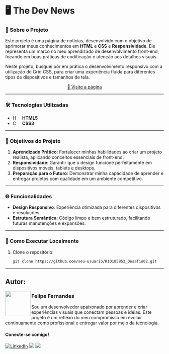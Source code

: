 # 🖥 The Dev News 

### 📜 Sobre o Projeto  
Este projeto é uma página de notícias, desenvolvido com o objetivo de aprimorar meus conhecimentos em **HTML** e **CSS** e **Responsividade**. Ele representa um marco no meu aprendizado de desenvolvimento front-end, focando em boas práticas de codificação e atenção aos detalhes visuais.

Neste projeto, busquei pôr em prática o desenvolvimento responsivo com a utilização de Grid CSS, para criar uma experiência fluida para diferentes tipos de dispositivos e tamanhos de tela.

<p align="center">
     <a href="https://rid185953.netlify.app">📱 Visite a página</a>
</p>

---

### 🛠️ Tecnologias Utilizadas  
- **HTML5** <img 
    align="left" 
    alt="HTML"
    title="HTML" 
    width="17px" 
    style="padding-right: 10px;" 
    src="https://cdn.jsdelivr.net/gh/devicons/devicon@latest/icons/html5/html5-original.svg"/>
- **CSS3**<img 
    align="left" 
    alt="CSS" 
    title="CSS"
    width="17px" 
    style="padding-right: 10px;" 
    src="https://cdn.jsdelivr.net/gh/devicons/devicon@latest/icons/css3/css3-original.svg" 
/>

---

### 🎯 Objetivos do Projeto  
1. **Aprendizado Prático**: Fortalecer minhas habilidades ao criar um projeto realista, aplicando conceitos essenciais de front-end.  
2. **Responsividade**: Garantir que o design funcione perfeitamente em dispositivos móveis, tablets e desktops.  
3. **Preparação para o Futuro**: Demonstrar minha capacidade de aprender e entregar projetos com qualidade em um ambiente competitivo.  

---

### 🌐 Funcionalidades  
- **Design Responsivo**: Experiência otimizada para diferentes dispositivos e resoluções.  
- **Estrutura Semântica**: Código limpo e bem estruturado, facilitando futuras manutenções e expansões.

---

### 📂 Como Executar Localmente  
1. Clone o repositório:  
   ```bash
   git clone https://github.com/seu-usuario/RID185953_Desafio02.git

---

## Autor:

<img  src="https://github.com/FelipeFernandesr/MuseuNacional/blob/main/img/AvatarFelipe.png"  width="80px" align="left" /> 


### Felipe Fernandes
Sou um desenvolvedor apaixonado por aprender e criar experiências visuais que conectam pessoas e ideias. Este projeto é um reflexo do meu compromisso em evoluir continuamente como profissional e entregar valor por meio da tecnologia.

#### Conecte-se comigo!

[![LinkedIn](https://img.shields.io/badge/linkedin-0A66C2?style=for-the-badge&logo=linkedin&logoColor=white)](https://www.linkedin.com/in/FelipeFernandesr)
<a href = "mailto:felipefrf9@gmail.com"><img src="https://img.shields.io/badge/Gmail-D14836?style=for-the-badge&logo=gmail&logoColor=white" target="_blank"></a>
<a href="https://api.whatsapp.com/send?l=pt_BR&phone=5521979086285" target="_blank"><img src="https://img.shields.io/badge/WhatsApp-25D366?style=for-the-badge&logo=whatsapp&logoColor=white" target="_blank"></a>


